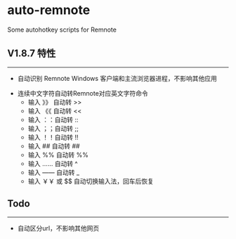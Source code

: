 # auto-remnote
Some autohotkey scripts for Remnote

## V1.8.7 特性
---

- 自动识别 Remnote Windows 客户端和主流浏览器进程，不影响其他应用
+ 连续中文字符自动转Remnote对应英文字符命令
    - 输入 》》 自动转 >> 
    - 输入 《《 自动转 << 
    - 输入 ：：自动转 :: 
    - 输入 ；；自动转 ;;
    - 输入 ！！自动转 !!
    - 输入 ## 自动转 ##
    - 输入 %% 自动转 %%
    - 输入 …… 自动转 ^
    - 输入 —— 自动转 _
    - 输入 ￥￥ 或 $$ 自动切换输入法，回车后恢复

## Todo
---

- 自动区分url，不影响其他网页
